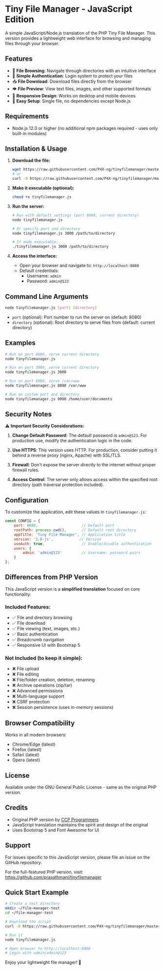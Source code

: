 # Tiny File Manager - JavaScript Edition

A simple JavaScript/Node.js translation of the PHP Tiny File Manager. This version provides a lightweight web interface for browsing and managing files through your browser.

## Features

- 📁 **File Browsing**: Navigate through directories with an intuitive interface
- 🔐 **Simple Authentication**: Login system to protect your files
- 📥 **File Download**: Download files directly from the browser
- 👁️ **File Preview**: View text files, images, and other supported formats
- 📱 **Responsive Design**: Works on desktop and mobile devices
- 🚀 **Easy Setup**: Single file, no dependencies except Node.js

## Requirements

- Node.js 12.0 or higher (no additional npm packages required - uses only built-in modules)

## Installation & Usage

1. **Download the file:**
   ```bash
   wget https://raw.githubusercontent.com/P4X-ng/tinyfilemanager/master/tinyfilemanager.js
   # or
   curl -O https://raw.githubusercontent.com/P4X-ng/tinyfilemanager/master/tinyfilemanager.js
   ```

2. **Make it executable (optional):**
   ```bash
   chmod +x tinyfilemanager.js
   ```

3. **Run the server:**
   ```bash
   # Run with default settings (port 8080, current directory)
   node tinyfilemanager.js

   # Or specify port and directory
   node tinyfilemanager.js 3000 /path/to/directory
   
   # If made executable:
   ./tinyfilemanager.js 3000 /path/to/directory
   ```

4. **Access the interface:**
   - Open your browser and navigate to: `http://localhost:8080`
   - Default credentials:
     - Username: `admin`
     - Password: `admin@123`

## Command Line Arguments

```bash
node tinyfilemanager.js [port] [directory]
```

- `port` (optional): Port number to run the server on (default: 8080)
- `directory` (optional): Root directory to serve files from (default: current directory)

## Examples

```bash
# Run on port 8080, serve current directory
node tinyfilemanager.js

# Run on port 3000, serve current directory
node tinyfilemanager.js 3000

# Run on port 8080, serve /var/www
node tinyfilemanager.js 8080 /var/www

# Run on custom port and directory
node tinyfilemanager.js 9000 /home/user/documents
```

## Security Notes

⚠️ **Important Security Considerations:**

1. **Change Default Password**: The default password is `admin@123`. For production use, modify the authentication logic in the code.

2. **Use HTTPS**: This version uses HTTP. For production, consider putting it behind a reverse proxy (nginx, Apache) with SSL/TLS.

3. **Firewall**: Don't expose the server directly to the internet without proper firewall rules.

4. **Access Control**: The server only allows access within the specified root directory (path traversal protection included).

## Configuration

To customize the application, edit these values in `tinyfilemanager.js`:

```javascript
const CONFIG = {
    port: 8080,                    // Default port
    rootPath: process.cwd(),       // Default root directory
    appTitle: 'Tiny File Manager', // Application title
    version: '2.6-js',            // Version
    useAuth: true,                 // Enable/disable authentication
    users: {
        admin: 'admin@123'         // Username: password pairs
    }
};
```

## Differences from PHP Version

This JavaScript version is a **simplified translation** focused on core functionality:

### Included Features:
- ✅ File and directory browsing
- ✅ File download
- ✅ File viewing (text, images, etc.)
- ✅ Basic authentication
- ✅ Breadcrumb navigation
- ✅ Responsive UI with Bootstrap 5

### Not Included (to keep it simple):
- ❌ File upload
- ❌ File editing
- ❌ File/folder creation, deletion, renaming
- ❌ Archive operations (zip/tar)
- ❌ Advanced permissions
- ❌ Multi-language support
- ❌ CSRF protection
- ❌ Session persistence (uses in-memory sessions)

## Browser Compatibility

Works in all modern browsers:
- Chrome/Edge (latest)
- Firefox (latest)
- Safari (latest)
- Opera (latest)

## License

Available under the GNU General Public License - same as the original PHP version.

## Credits

- Original PHP version by [CCP Programmers](https://github.com/prasathmani/tinyfilemanager)
- JavaScript translation maintains the spirit and design of the original
- Uses Bootstrap 5 and Font Awesome for UI

## Support

For issues specific to this JavaScript version, please file an issue on the GitHub repository.

For the full-featured PHP version, visit: https://github.com/prasathmani/tinyfilemanager

## Quick Start Example

```bash
# Create a test directory
mkdir ~/file-manager-test
cd ~/file-manager-test

# Download the script
curl -O https://raw.githubusercontent.com/P4X-ng/tinyfilemanager/master/tinyfilemanager.js

# Run it
node tinyfilemanager.js

# Open browser to http://localhost:8080
# Login with admin/admin@123
```

Enjoy your lightweight file manager! 🚀
